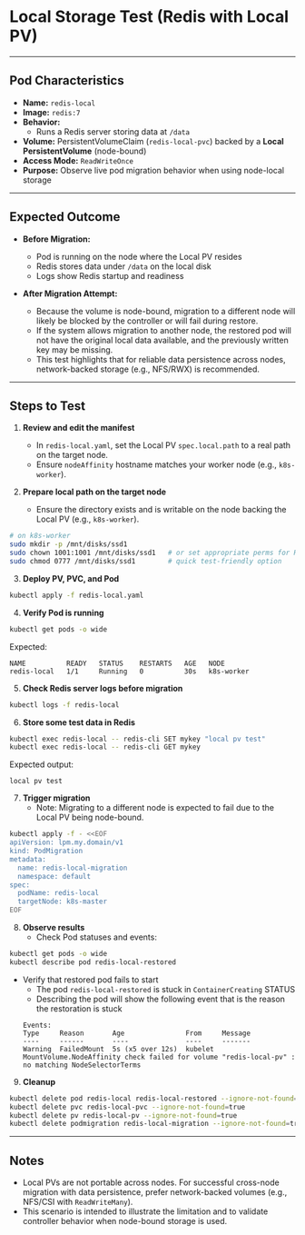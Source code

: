 # Local Storage Test (Redis with Local PV)

---

## Pod Characteristics

- **Name:** `redis-local`  
- **Image:** `redis:7`  
- **Behavior:**  
  - Runs a Redis server storing data at `/data`  
- **Volume:** PersistentVolumeClaim (`redis-local-pvc`) backed by a **Local PersistentVolume** (node-bound)  
- **Access Mode:** `ReadWriteOnce`  
- **Purpose:** Observe live pod migration behavior when using node-local storage  

---

## Expected Outcome

- **Before Migration:**  
  - Pod is running on the node where the Local PV resides  
  - Redis stores data under `/data` on the local disk  
  - Logs show Redis startup and readiness  

- **After Migration Attempt:**  
  - Because the volume is node-bound, migration to a different node will likely be blocked by the controller or will fail during restore.  
  - If the system allows migration to another node, the restored pod will not have the original local data available, and the previously written key may be missing.  
  - This test highlights that for reliable data persistence across nodes, network-backed storage (e.g., NFS/RWX) is recommended.

---

## Steps to Test

1. **Review and edit the manifest**
   - In `redis-local.yaml`, set the Local PV `spec.local.path` to a real path on the target node.
   - Ensure `nodeAffinity` hostname matches your worker node (e.g., `k8s-worker`).

2. **Prepare local path on the target node**
   - Ensure the directory exists and is writable on the node backing the Local PV (e.g., `k8s-worker`).
```bash
# on k8s-worker
sudo mkdir -p /mnt/disks/ssd1
sudo chown 1001:1001 /mnt/disks/ssd1   # or set appropriate perms for Redis container
sudo chmod 0777 /mnt/disks/ssd1        # quick test-friendly option
```

3. **Deploy PV, PVC, and Pod**
```bash
kubectl apply -f redis-local.yaml
```

4. **Verify Pod is running**
```bash
kubectl get pods -o wide
```
Expected:
```
NAME          READY   STATUS    RESTARTS   AGE   NODE
redis-local   1/1     Running   0          30s   k8s-worker
```

5. **Check Redis server logs before migration**
```bash
kubectl logs -f redis-local
```

6. **Store some test data in Redis**
```bash
kubectl exec redis-local -- redis-cli SET mykey "local pv test"
kubectl exec redis-local -- redis-cli GET mykey
```
Expected output:
```
local pv test
```

7. **Trigger migration**
   - Note: Migrating to a different node is expected to fail due to the Local PV being node-bound. 
```bash
kubectl apply -f - <<EOF
apiVersion: lpm.my.domain/v1
kind: PodMigration
metadata:
  name: redis-local-migration
  namespace: default
spec:
  podName: redis-local
  targetNode: k8s-master
EOF
```

8. **Observe results**
   - Check Pod statuses and events:
```bash
kubectl get pods -o wide
kubectl describe pod redis-local-restored
```
   - Verify that restored pod fails to start
      - The pod `redis-local-restored` is stuck in `ContainerCreating` STATUS
      - Describing the pod will show the following event that is the reason the restoration is stuck
      ```
      Events:
      Type     Reason       Age               From     Message
      ----     ------       ----              ----     -------
      Warning  FailedMount  5s (x5 over 12s)  kubelet  MountVolume.NodeAffinity check failed for volume "redis-local-pv" : no matching NodeSelectorTerms
      ```

9. **Cleanup**
```bash
kubectl delete pod redis-local redis-local-restored --ignore-not-found=true
kubectl delete pvc redis-local-pvc --ignore-not-found=true
kubectl delete pv redis-local-pv --ignore-not-found=true
kubectl delete podmigration redis-local-migration --ignore-not-found=true
```

---

## Notes
- Local PVs are not portable across nodes. For successful cross-node migration with data persistence, prefer network-backed volumes (e.g., NFS/CSI with `ReadWriteMany`).
- This scenario is intended to illustrate the limitation and to validate controller behavior when node-bound storage is used.


